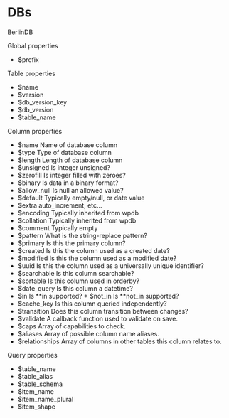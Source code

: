# DBs

BerlinDB

Global properties

-   $prefix

Table properties

-   $name
-   $version
-   $db_version_key
-   $db_version
-   $table_name

Column properties

-   $name Name of database column
-   $type Type of database column
-   $length Length of database column
-   $unsigned Is integer unsigned?
-   $zerofill Is integer filled with zeroes?
-   $binary Is data in a binary format?
-   $allow_null Is null an allowed value?
-   $default Typically empty/null, or date value
-   $extra auto_increment, etc...
-   $encoding Typically inherited from wpdb
-   $collation Typically inherited from wpdb
-   $comment Typically empty
-   $pattern What is the string-replace pattern?
-   $primary Is this the primary column?
-   $created Is this the column used as a created date?
-   $modified Is this the column used as a modified date?
-   $uuid Is this the column used as a universally unique identifier?
-   $searchable Is this column searchable?
-   $sortable Is this column used in orderby?
-   $date_query Is this column a datetime?
-   $in Is **in supported? \* $not_in Is **not_in supported?
-   $cache_key Is this column queried independently?
-   $transition Does this column transition between changes?
-   $validate A callback function used to validate on save.
-   $caps Array of capabilities to check.
-   $aliases Array of possible column name aliases.
-   $relationships Array of columns in other tables this column relates to.

Query properties

-   $table_name
-   $table_alias
-   $table_schema
-   $item_name
-   $item_name_plural
-   $item_shape
